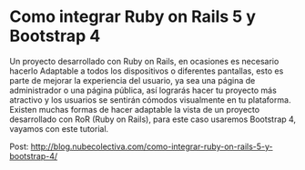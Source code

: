 # Como integrar Ruby on Rails 5 y Bootstrap 4 
Un proyecto desarrollado con Ruby on Rails, en ocasiones es necesario hacerlo Adaptable a todos los dispositivos o diferentes pantallas, esto es parte de mejorar la experiencia del usuario, ya sea una página de administrador o una página pública, así lograrás hacer tu proyecto más atractivo y los usuarios se sentirán cómodos visualmente en tu plataforma. Existen muchas formas de hacer adaptable la vista de un proyecto desarrollado con RoR (Ruby on Rails), para este caso usaremos Bootstrap 4, vayamos con este tutorial. 

Post: http://blog.nubecolectiva.com/como-integrar-ruby-on-rails-5-y-bootstrap-4/ 
